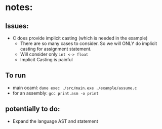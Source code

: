 # notes: 

## Issues:
- C does provide implicit casting (which is needed in the example)
    - There are so many cases to consider. So we will ONLY do implicit casting for assignment statement.
    - Will consider only `int <-> float`
    - Implicit Casting is painful

## To run 
- main ocaml: `dune exec ./src/main.exe ./example/assume.c`
- for an assembly: `gcc print.asm -o print`

## potentially to do: 
- Expand the language AST and statement
